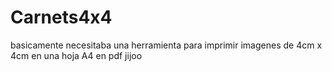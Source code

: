 # Carnets4x4
basicamente necesitaba una herramienta para imprimir imagenes de 4cm x 4cm en una hoja A4 en pdf jijoo

